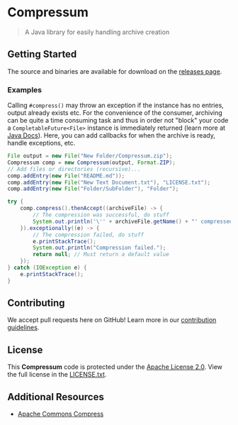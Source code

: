 # Compressum
> A Java library for easily handling archive creation

## Getting Started

The source and binaries are available for download on the [releases page](https://github.com/Axieum/Compressum/releases).

### Examples

Calling `#compress()` may throw an exception if the instance has no entries, output already exists etc.
For the convenience of the consumer, archiving can be quite a time consuming task and thus in order not "block" your code a `CompletableFuture<File>` instance is immediately returned (learn more at [Java Docs](https://docs.oracle.com/javase/8/docs/api/java/util/concurrent/CompletableFuture.html)). Here, you can add callbacks for when the archive is ready, handle exceptions, etc.

```java
File output = new File("New Folder/Compressum.zip");
Compressum comp = new Compressum(output, Format.ZIP);
// Add files or directories (recursive)...
comp.addEntry(new File("README.md"));
comp.addEntry(new File("New Text Document.txt"), "LICENSE.txt");
comp.addEntry(new File("Folder/SubFolder"), "Folder");

try {
    comp.compress().thenAccept((archiveFile) -> {
        // The compression was successful, do stuff
        System.out.println('\'' + archiveFile.getName() + "' compressed!");
    }).exceptionally((e) -> {
        // The compression failed, do stuff
        e.printStackTrace();
        System.out.println("Compression failed.");
        return null; // Must return a default value
    });
} catch (IOException e) {
    e.printStackTrace();
}
```

## Contributing

We accept pull requests here on GitHub! Learn more in our [contribution guidelines](CONTRIBUTING.md).

## License

This **Compressum** code is protected under the [Apache License 2.0](https://www.apache.org/licenses/LICENSE-2.0). View the full license in the [LICENSE.txt](LICENSE.txt).

## Additional Resources

* [Apache Commons Compress](https://commons.apache.org/proper/commons-compress/)
